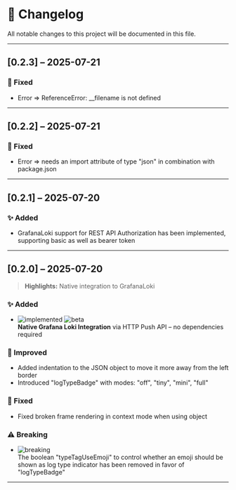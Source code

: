 # 📄 Changelog

All notable changes to this project will be documented in this file.

---

## [0.2.3] – 2025-07-21

### 🐛 Fixed

- Error => ReferenceError: \_\_filename is not defined

---

## [0.2.2] – 2025-07-21

### 🐛 Fixed

- Error => needs an import attribute of type "json" in combination with package.json

---

## [0.2.1] – 2025-07-20

### ✨ Added

- GrafanaLoki support for REST API Authorization has been implemented, supporting basic as well as bearer token

---

## [0.2.0] – 2025-07-20

> **Highlights:** Native integration to GrafanaLoki

### ✨ Added

- ![implemented](https://img.shields.io/badge/status-implemented-brightgreen) ![beta](https://img.shields.io/badge/stability-beta-yellow)  
  **Native Grafana Loki Integration** via HTTP Push API – no dependencies required

### 🧼 Improved

- Added indentation to the JSON object to move it more away from the left border
- Introduced "logTypeBadge" with modes: "off", "tiny", "mini", "full"

### 🐛 Fixed

- Fixed broken frame rendering in context mode when using object

### ⚠️ Breaking

- ![breaking](https://img.shields.io/badge/change-breaking-red)  
  The boolean "typeTagUseEmoji" to control whether an emoji should be shown as log type indicator has been removed in favor of "logTypeBadge"

---
